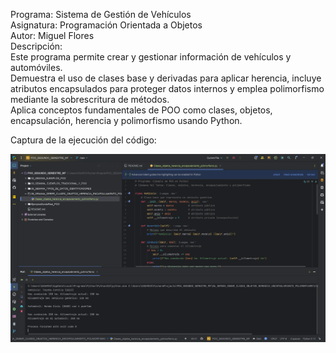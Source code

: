Programa: Sistema de Gestión de Vehículos  
Asignatura: Programación Orientada a Objetos  
Autor: Miguel Flores  
Descripción:  
Este programa permite crear y gestionar información de vehículos y automóviles.  
Demuestra el uso de clases base y derivadas para aplicar herencia, incluye atributos encapsulados para proteger datos internos y emplea polimorfismo mediante la sobrescritura de métodos.  
Aplica conceptos fundamentales de POO como clases, objetos, encapsulación, herencia y polimorfismo usando Python.  
  
Captura de la ejecución del código:  


![CAPTURA_CODIGO.png](IMAGEN/CAPTURA_CODIGO.png)
